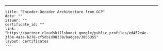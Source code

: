 ---
    title: "Encoder-Decoder Architecture from GCP"
    date: ""
    issuer: ""
    certificate_id: ""
    link: "https://partner.cloudskillsboost.google/public_profiles/ed452e4e-3f3e-4a3e-b278-cf5db1d98338/badges/3855355"
    layout: certificates
    ---
    